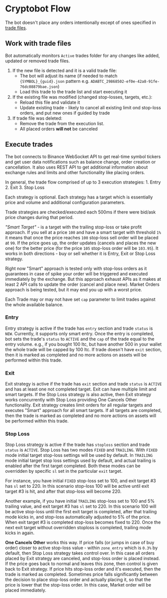 # Cryptobot Flow

The bot doesn't place any orders intentionally except of ones specified in [trade files](./TRADE_FILE.md).

## Work with trade files
Bot automatically monitors `Active` trades folder for any changes like added, updated or removed trade files.
1. If the new file is detected and it is a valid trade file:
    - The bot will adjust its name (if needed to match `{SYMBOL}_{guid}.json` pattern e.g. `ADABTC_29868502-ef0e-42a8-91fe-76dc08879bae.json`)
    - Load this trade to the trade list and start executing it
2. If the existing file was modified (changed stop-losses, targets, etc.):
    - Reload this file and validate it
    - Update existing trade - likely to cancel all existing limit ond stop-loss orders, 
    and put new ones if guided by trade
3. If trade file was deleted:
    - Remove the trade from the execution list. 
    - All placed orders **will not** be canceled

## Execute trades
The bot connects to Binance WebSocket API to get real-time symbol tickers and get user data notifications
such as balance change, order creation or cancellation. It also uses REST API to get additional information
about exchange rules and limits and other functionality like placing orders.

In general, the trade flow comprised of up to 3 execution strategies:
    1. Entry
    2. Exit
    3. Stop Loss

Each strategy is optional. Each strategy has a target which is essentially price and volume and additional configuration
parameters.

Trade strategies are checked/executed each 500ms if there were bid/ask price changes during that period.

_"Smart Target"_ - is a target with the trailing stop-loss or take profit approach. If you sell at a price `100` and have a smart target
with threshold `1%` it means that once the price reaches `100` stop-loss sell order will be placed at `99`. If the price goes up, 
the order updates (cancels and places the new one) for the better price (for the price `105` stop-loss order will be `103.95`).
It works in both directions - buy or sell whether it is Entry, Exit or Stop Loss strategy.

Right now "Smart" approach is tested only with stop-loss orders as it guarantees in case of spike your order will be triggered
and executed immediately by the exchange. But this approach exhaust APIs as it makes at least 2 API calls to update the order 
(cancel and place new). Market Orders approach is being tested, but it may end you up with a worst price.

Each Trade may or may not have set `cap` parameter to limit trades against the whole available balance.

### Entry
Entry strategy is active if the trade has `entry` section and trade `status` is `NEW`. Currently, it supports only smart entry.
Once the entry is completed, bot sets the trade's `status` to `ACTIVE` and the `cap` of the trade equal to the entry volume. 
e.g., if you bought 100 ltc, but have another 500 in your wallet the whole trade will be capped by 100 ltc. If trade doesn't 
have `exit` section, then it is marked as completed and no more actions on assets will be performed within this trade.

### Exit
Exit strategy is active if the trade has `exit` section and trade `status` is `ACTIVE` and has at least one not completed target.
Exit can have multiple limit and smart targets. If the Stop Loss strategy is also active, then Exit strategy works concurrently
with Stop Loss providing One Cancels Other functionality. Exit strategy creates limit orders for all regular targets and 
executes "Smart" approach for all smart targets. If all targets are completed, then the trade is marked as completed and 
no more actions on assets will be performed within this trade.

### Stop Loss
Stop Loss strategy is active if the trade has `stoploss` section and trade `status` is `ACTIVE`. Stop Loss has two modes `FIXED` and
`TRAILING`. With `FIXED` mode initial target stop-loss settings will be used by default. In `TRAILING` mode initial target stop
loss settings used by default, and actual trailing is enabled after the first target completed. Both these modes can be overridden 
by specific `sl` set in the particular `exit` target. 

For instance, you have initial `FIXED` stop-loss set to 100, and exit target #3 has `sl` set to 220. In this scenario stop-loss 100
will be active until exit target #3 is hit, and after that stop-loss will become 220.

Another example, if you have initial `TRAILING` stop-loss set to 100 and 5% trailing value, and exit target #3 has `sl` set to 220.
In this scenario 100 will be active stop-loss until the first exit target is completed, after that trailing mode kicks in,
and stop-loss automatically adjusted to 5% of the price. When exit target #3 is completed stop-loss becomes fixed to 220.
Once the next exit target without overridden stoploss is completed, trailing mode kicks in again.

**One Cancels Other** works this way. If price falls (or jumps in case of buy order) closer to active stop-loss value - 
within `zone_entry` which is `0.3%` by default, then Stop Loss strategy takes control over. In this case all orders placed by 
Exit strategy are canceled, and stop-loss order is placed instead. If the price goes back to normal and leaves this zone,
then control is given back to Exit strategy. If price hits stop-loss order and it's executed, then the trade is marked as completed.
Sometimes price falls significantly between the decision to place stop-loss order and actually placing it, so that the price is 
lower that the stop-loss order. In this case, Market order will be placed immediately.
 
 